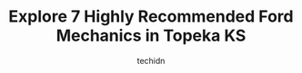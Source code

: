 ---
layout: ampstory
image: https://images.unsplash.com/photo-1596639410348-8470f7fa9f84?ixlib=rb-4.0.3&ixid=MnwxMjA3fDB8MHxwaG90by1wYWdlfHx8fGVufDB8fHx8&auto=format&fit=crop&w=640&h=853&q=80
author: techidn
featured: false
description: When it comes to finding reliable automotive experts in Topeka KS, USA, look no further than the 7 best Ford Mechanic in the area. With their exceptional skills and dedication to providing t
title: Explore 7 Highly Recommended Ford Mechanics in Topeka KS
cover:
   title: Explore 7 Highly Recommended Ford Mechanics in Topeka KS
   subtitle: Rickpate
   background: https://images.unsplash.com/photo-1596639410348-8470f7fa9f84?ixlib=rb-4.0.3&ixid=MnwxMjA3fDB8MHxwaG90by1wYWdlfHx8fGVufDB8fHx8&auto=format&fit=crop&w=640&h=853&q=80

pages: 
 - layout: thirds
   top: <h1>#1 Dougs Service Center</h1>
   bottom: "<p>Amazing service. Our travel home on wheels wouldnt shift gears and was stuck across the street and they very kindly sent a mechanic over to us to check everything out,</p>"
   background: https://www.knot35.com/toplist/wp-content/uploads/2023/06/best-ford-mechanic-1-in-topeka-ks-1685834780.jpeg
   backgroundblur: true
 - layout: thirds
   top: <h1>#2 Crossroads Automotive</h1>
   bottom: "<p>331 NW Reo St, Topeka, KS 66617, United States</p>"
   background: https://www.knot35.com/toplist/wp-content/uploads/2023/06/best-ford-mechanic-2-in-topeka-ks-1685834781.jpeg
   cta:
      link: https://www.knot35.com/toplist/explore-7-highly-recommended-ford-mechanics-in-topeka-ks/
      text: Explore 7 Highly Recommended Ford Mechanics in Topeka KS
 - layout: thirds
   top: <h1>#3 Padron Automotive, LLC</h1>
   bottom: "<p>1201 SW 6th Ave, Topeka, KS 66606, United States</p>"
   background: https://www.knot35.com/toplist/wp-content/uploads/2023/06/best-ford-mechanic-3-in-topeka-ks-1685834781.jpeg
   cta:
      link: https://www.knot35.com/toplist/explore-7-highly-recommended-ford-mechanics-in-topeka-ks/
      text: Explore 7 Highly Recommended Ford Mechanics in Topeka KS
 - layout: thirds
   top: <h1>#4 California Auto Service</h1>
   bottom: "<p>2740 SE California Ave, Topeka, KS 66605, United States</p>"
   background: https://images.unsplash.com/photo-1531169509526-f8f1fdaa4a67?ixlib=rb-4.0.3&ixid=MnwxMjA3fDB8MHxwaG90by1wYWdlfHx8fGVufDB8fHx8&auto=format&fit=crop&w=640&h=853&q=80
   cta:
      link: https://www.knot35.com/toplist/explore-7-highly-recommended-ford-mechanics-in-topeka-ks/
      text: Explore 7 Highly Recommended Ford Mechanics in Topeka KS
 - layout: thirds
   top: <h1>#5 Quick Lane Tire & Auto Center</h1>
   bottom: "<p>1136 SW Wanamaker Rd, Topeka, KS 66604, United States</p>"
   background: https://images.unsplash.com/photo-1462556791646-c201b8241a94?ixlib=rb-4.0.3&ixid=MnwxMjA3fDB8MHxwaG90by1wYWdlfHx8fGVufDB8fHx8&auto=format&fit=crop&w=640&h=853&q=80
   cta:
      link: https://www.knot35.com/toplist/explore-7-highly-recommended-ford-mechanics-in-topeka-ks/
      text: Explore 7 Highly Recommended Ford Mechanics in Topeka KS
 - layout: thirds
   top: <h1>#6 Automotion By Manis Inc</h1>
   bottom: "<p>1835 S Kansas Ave, Topeka, KS 66612, United States</p>"
   background: https://images.unsplash.com/photo-1524169358666-79f22534bc6e?ixlib=rb-4.0.3&ixid=MnwxMjA3fDB8MHxwaG90by1wYWdlfHx8fGVufDB8fHx8&auto=format&fit=crop&w=640&h=853&q=80
   cta:
      link: https://www.knot35.com/toplist/explore-7-highly-recommended-ford-mechanics-in-topeka-ks/
      text: Explore 7 Highly Recommended Ford Mechanics in Topeka KS
 - layout: thirds
   top: <h1>#7 Performance Auto Care of Topeka, Inc</h1>
   bottom: "<p>5723 SW 21st St, Topeka, KS 66604, United States</p>"
   background: https://images.unsplash.com/photo-1518640467707-6811f4a6ab73?ixlib=rb-4.0.3&ixid=MnwxMjA3fDB8MHxwaG90by1wYWdlfHx8fGVufDB8fHx8&auto=format&fit=crop&w=640&h=853&q=80
   cta:
      link: https://www.knot35.com/toplist/explore-7-highly-recommended-ford-mechanics-in-topeka-ks/
      text: Explore 7 Highly Recommended Ford Mechanics in Topeka KS
 - layout: thirds
   middle: Continue reading...
   background: https://images.unsplash.com/photo-1547366785-564103df7e13?ixlib=rb-4.0.3&ixid=MnwxMjA3fDB8MHxwaG90by1wYWdlfHx8fGVufDB8fHx8&auto=format&fit=crop&w=640&h=853&q=80
   cta:
      link: https://www.knot35.com/toplist/explore-7-highly-recommended-ford-mechanics-in-topeka-ks/
      text: Explore 7 Highly Recommended Ford Mechanics in Topeka KS
      
---